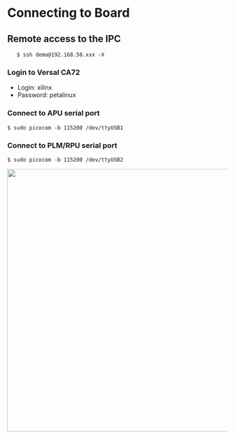 # Connecting to Board

## Remote access to the IPC
```
   $ ssh demo@192.168.50.xxx -X
```

### Login to Versal CA72
* Login: xilinx
* Password: petalinux

### Connect to APU serial port
```
$ sudo picocom -b 115200 /dev/ttyUSB1
```

### Connect to PLM/RPU serial port
```
$ sudo picocom -b 115200 /dev/ttyUSB2
```

<img src="https://github.com/user-attachments/assets/7dc21a82-b57f-430b-875d-e0b08c8f5b94" width=600>
